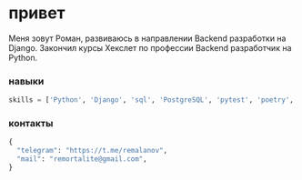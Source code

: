 # привет

Меня зовут Роман, развиваюсь в направлении Backend разработки на Django. Закончил курсы Хекслет по профессии Backend разработчик на Python.

### навыки 

```python
skills = ['Python', 'Django', 'sql', 'PostgreSQL', 'pytest', 'poetry', 'Flask']
```

### контакты

```python
{
  "telegram": "https://t.me/remalanov",
  "mail": "remortalite@gmail.com",
}
```
